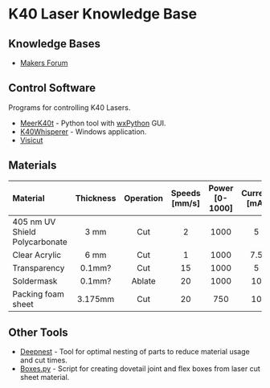 # K40 Laser Knowledge Base

## Knowledge Bases

* [Makers Forum](https://forum.makerforums.info/t/new-to-k40-start-here/79751)

## Control Software

Programs for controlling K40 Lasers.

* [MeerK40t](https://github.com/meerk40t/meerk40t/wiki) - Python tool with [wxPython](https://www.wxpython.org/) GUI.
* [K40Whisperer](https://www.scorchworks.com/K40whisperer/k40whisperer.html) - Windows application.
* [Visicut](https://visicut.org/)

## Materials

| Material | Thickness | Operation | Speeds [mm/s] | Power [0-1000] | Current [mA] | Passes |
| :--- | :---: | :---: | :---: | :---: | :---: | :---: |
| 405 nm UV Shield Polycarbonate | 3 mm   | Cut    |  2 | 1000 |   5  |
| Clear Acrylic                  | 6 mm   | Cut    |  1 | 1000 |  7.5 | 
| Transparency                   | 0.1mm? | Cut    | 15 | 1000 |  5   | 
| Soldermask                     | 0.1mm? | Ablate | 20 | 1000 | 10   |
| Packing foam sheet             | 3.175mm| Cut    | 20 |  750 | 10   | 2 | 

## Other Tools

* [Deepnest](https://deepnest.io/) - Tool for optimal nesting of parts to reduce material usage and cut times.
* [Boxes.py](https://boxes.hackerspace-bamberg.de/) - Script for creating dovetail joint and flex boxes from laser cut sheet material. 
 
